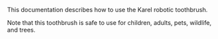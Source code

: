 This documentation describes how to use the Karel robotic toothbrush.

Note that this toothbrush is safe to use for children, adults, pets, wildlife, and trees.
